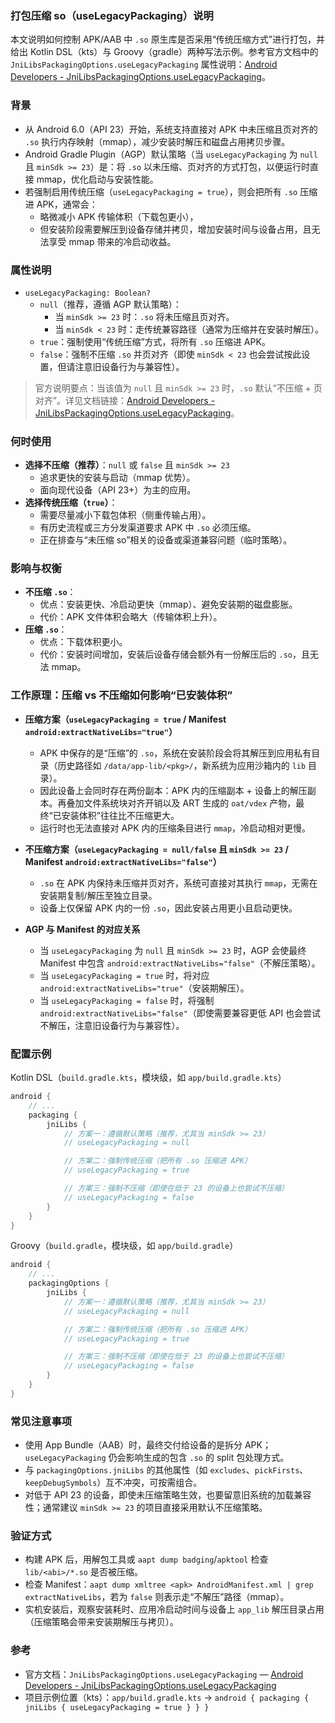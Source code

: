 ### 打包压缩 so（useLegacyPackaging）说明

本文说明如何控制 APK/AAB 中 `.so` 原生库是否采用“传统压缩方式”进行打包，并给出 Kotlin DSL（kts）与 Groovy（gradle）两种写法示例。参考官方文档中的 `JniLibsPackagingOptions.useLegacyPackaging` 属性说明：[Android Developers - JniLibsPackagingOptions.useLegacyPackaging](https://developer.android.com/reference/tools/gradle-api/7.1/com/android/build/api/dsl/JniLibsPackagingOptions#useLegacyPackaging:kotlin.Boolean)。

### 背景

- 从 Android 6.0（API 23）开始，系统支持直接对 APK 中未压缩且页对齐的 `.so` 执行内存映射（mmap），减少安装时解压和磁盘占用拷贝步骤。
- Android Gradle Plugin（AGP）默认策略（当 `useLegacyPackaging` 为 `null` 且 `minSdk >= 23`）是：将 `.so` 以未压缩、页对齐的方式打包，以便运行时直接 mmap，优化启动与安装性能。
- 若强制启用传统压缩（`useLegacyPackaging = true`），则会把所有 `.so` 压缩进 APK，通常会：
  - 略微减小 APK 传输体积（下载包更小），
  - 但安装阶段需要解压到设备存储并拷贝，增加安装时间与设备占用，且无法享受 mmap 带来的冷启动收益。

### 属性说明

- `useLegacyPackaging: Boolean?`
  - `null`（推荐，遵循 AGP 默认策略）：
    - 当 `minSdk >= 23` 时：`.so` 将未压缩且页对齐。
    - 当 `minSdk < 23` 时：走传统兼容路径（通常为压缩并在安装时解压）。
  - `true`：强制使用“传统压缩”方式，将所有 `.so` 压缩进 APK。
  - `false`：强制不压缩 `.so` 并页对齐（即使 `minSdk < 23` 也会尝试按此设置，但请注意旧设备行为与兼容性）。

> 官方说明要点：当该值为 `null` 且 `minSdk >= 23` 时，`.so` 默认“不压缩 + 页对齐”。详见文档链接：[Android Developers - JniLibsPackagingOptions.useLegacyPackaging](https://developer.android.com/reference/tools/gradle-api/7.1/com/android/build/api/dsl/JniLibsPackagingOptions#useLegacyPackaging:kotlin.Boolean)。

### 何时使用

- **选择不压缩（推荐）**：`null` 或 `false` 且 `minSdk >= 23`
  - 追求更快的安装与启动（mmap 优势）。
  - 面向现代设备（API 23+）为主的应用。
- **选择传统压缩（`true`）**：
  - 需要尽量减小下载包体积（侧重传输占用）。
  - 有历史流程或三方分发渠道要求 APK 中 `.so` 必须压缩。
  - 正在排查与“未压缩 so”相关的设备或渠道兼容问题（临时策略）。

### 影响与权衡

- **不压缩 `.so`**：
  - 优点：安装更快、冷启动更快（mmap）、避免安装期的磁盘膨胀。
  - 代价：APK 文件体积会略大（传输体积上升）。
- **压缩 `.so`**：
  - 优点：下载体积更小。
  - 代价：安装时间增加，安装后设备存储会额外有一份解压后的 `.so`，且无法 mmap。

### 工作原理：压缩 vs 不压缩如何影响“已安装体积”

- **压缩方案（`useLegacyPackaging = true` / Manifest `android:extractNativeLibs="true"`）**
  - APK 中保存的是“压缩”的 `.so`，系统在安装阶段会将其解压到应用私有目录（历史路径如 `/data/app-lib/<pkg>/`，新系统为应用沙箱内的 `lib` 目录）。
  - 因此设备上会同时存在两份副本：APK 内的压缩副本 + 设备上的解压副本。再叠加文件系统块对齐开销以及 ART 生成的 `oat/vdex` 产物，最终“已安装体积”往往比不压缩更大。
  - 运行时也无法直接对 APK 内的压缩条目进行 `mmap`，冷启动相对更慢。

- **不压缩方案（`useLegacyPackaging = null/false` 且 `minSdk >= 23` / Manifest `android:extractNativeLibs="false"`）**
  - `.so` 在 APK 内保持未压缩并页对齐，系统可直接对其执行 `mmap`，无需在安装期复制/解压至独立目录。
  - 设备上仅保留 APK 内的一份 `.so`，因此安装占用更小且启动更快。

- **AGP 与 Manifest 的对应关系**
  - 当 `useLegacyPackaging` 为 `null` 且 `minSdk >= 23` 时，AGP 会使最终 Manifest 中包含 `android:extractNativeLibs="false"`（不解压策略）。
  - 当 `useLegacyPackaging = true` 时，将对应 `android:extractNativeLibs="true"`（安装期解压）。
  - 当 `useLegacyPackaging = false` 时，将强制 `android:extractNativeLibs="false"`（即使需要兼容更低 API 也会尝试不解压，注意旧设备行为与兼容性）。

### 配置示例

Kotlin DSL（`build.gradle.kts`，模块级，如 `app/build.gradle.kts`）

```kotlin
android {
    // ...
    packaging {
        jniLibs {
            // 方案一：遵循默认策略（推荐，尤其当 minSdk >= 23）
            // useLegacyPackaging = null

            // 方案二：强制传统压缩（把所有 .so 压缩进 APK）
            // useLegacyPackaging = true

            // 方案三：强制不压缩（即使在低于 23 的设备上也尝试不压缩）
            // useLegacyPackaging = false
        }
    }
}
```

Groovy（`build.gradle`，模块级，如 `app/build.gradle`）

```groovy
android {
    // ...
    packagingOptions {
        jniLibs {
            // 方案一：遵循默认策略（推荐，尤其当 minSdk >= 23）
            // useLegacyPackaging = null

            // 方案二：强制传统压缩（把所有 .so 压缩进 APK）
            // useLegacyPackaging = true

            // 方案三：强制不压缩（即使在低于 23 的设备上也尝试不压缩）
            // useLegacyPackaging = false
        }
    }
}
```

### 常见注意事项

- 使用 App Bundle（AAB）时，最终交付给设备的是拆分 APK；`useLegacyPackaging` 仍会影响生成的包含 `.so` 的 split 包处理方式。
- 与 `packagingOptions.jniLibs` 的其他属性（如 `excludes`、`pickFirsts`、`keepDebugSymbols`）互不冲突，可按需组合。
- 对低于 API 23 的设备，即使未压缩策略生效，也要留意旧系统的加载兼容性；通常建议 `minSdk >= 23` 的项目直接采用默认不压缩策略。

### 验证方式

- 构建 APK 后，用解包工具或 `aapt dump badging`/`apktool` 检查 `lib/<abi>/*.so` 是否被压缩。
- 检查 Manifest：`aapt dump xmltree <apk> AndroidManifest.xml | grep extractNativeLibs`，若为 `false` 则表示走“不解压”路径（mmap）。
- 实机安装后，观察安装耗时、应用冷启动时间与设备上 `app_lib` 解压目录占用（压缩策略会带来安装期解压与拷贝）。

### 参考

- 官方文档：`JniLibsPackagingOptions.useLegacyPackaging` — [Android Developers - JniLibsPackagingOptions.useLegacyPackaging](https://developer.android.com/reference/tools/gradle-api/7.1/com/android/build/api/dsl/JniLibsPackagingOptions#useLegacyPackaging:kotlin.Boolean)
- 项目示例位置（kts）：`app/build.gradle.kts` → `android { packaging { jniLibs { useLegacyPackaging = true } } }`
